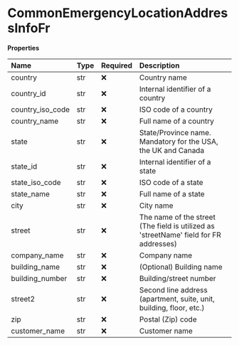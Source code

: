 # CommonEmergencyLocationAddressInfoFr

**Properties**

| Name             | Type | Required | Description                                                                           |
| :--------------- | :--- | :------- | :------------------------------------------------------------------------------------ |
| country          | str  | ❌       | Country name                                                                          |
| country_id       | str  | ❌       | Internal identifier of a country                                                      |
| country_iso_code | str  | ❌       | ISO code of a country                                                                 |
| country_name     | str  | ❌       | Full name of a country                                                                |
| state            | str  | ❌       | State/Province name. Mandatory for the USA, the UK and Canada                         |
| state_id         | str  | ❌       | Internal identifier of a state                                                        |
| state_iso_code   | str  | ❌       | ISO code of a state                                                                   |
| state_name       | str  | ❌       | Full name of a state                                                                  |
| city             | str  | ❌       | City name                                                                             |
| street           | str  | ❌       | The name of the street (The field is utilized as 'streetName' field for FR addresses) |
| company_name     | str  | ❌       | Company name                                                                          |
| building_name    | str  | ❌       | (Optional) Building name                                                              |
| building_number  | str  | ❌       | Building/street number                                                                |
| street2          | str  | ❌       | Second line address (apartment, suite, unit, building, floor, etc.)                   |
| zip              | str  | ❌       | Postal (Zip) code                                                                     |
| customer_name    | str  | ❌       | Customer name                                                                         |

<!-- This file was generated by liblab | https://liblab.com/ -->
